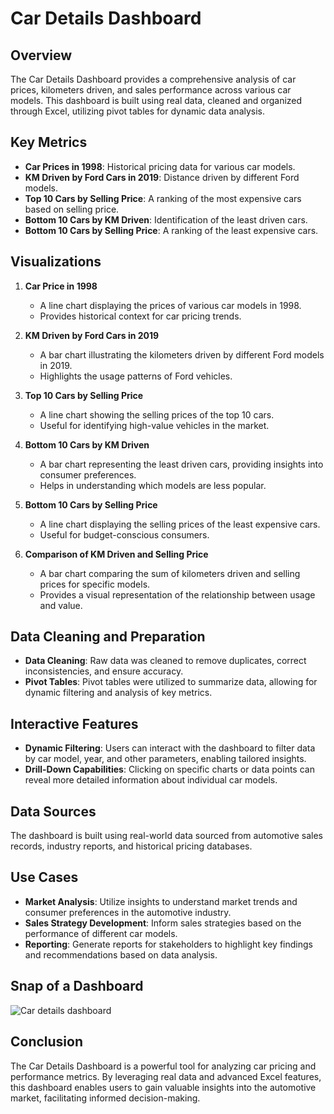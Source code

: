 # Car Details Dashboard

## Overview
The Car Details Dashboard provides a comprehensive analysis of car prices, kilometers driven, and sales performance across various car models. This dashboard is built using real data, cleaned and organized through Excel, utilizing pivot tables for dynamic data analysis.

## Key Metrics
- **Car Prices in 1998**: Historical pricing data for various car models.
- **KM Driven by Ford Cars in 2019**: Distance driven by different Ford models.
- **Top 10 Cars by Selling Price**: A ranking of the most expensive cars based on selling price.
- **Bottom 10 Cars by KM Driven**: Identification of the least driven cars.
- **Bottom 10 Cars by Selling Price**: A ranking of the least expensive cars.

## Visualizations
1. **Car Price in 1998**
   - A line chart displaying the prices of various car models in 1998.
   - Provides historical context for car pricing trends.

2. **KM Driven by Ford Cars in 2019**
   - A bar chart illustrating the kilometers driven by different Ford models in 2019.
   - Highlights the usage patterns of Ford vehicles.

3. **Top 10 Cars by Selling Price**
   - A line chart showing the selling prices of the top 10 cars.
   - Useful for identifying high-value vehicles in the market.

4. **Bottom 10 Cars by KM Driven**
   - A bar chart representing the least driven cars, providing insights into consumer preferences.
   - Helps in understanding which models are less popular.

5. **Bottom 10 Cars by Selling Price**
   - A line chart displaying the selling prices of the least expensive cars.
   - Useful for budget-conscious consumers.

6. **Comparison of KM Driven and Selling Price**
   - A bar chart comparing the sum of kilometers driven and selling prices for specific models.
   - Provides a visual representation of the relationship between usage and value.

## Data Cleaning and Preparation
- **Data Cleaning**: Raw data was cleaned to remove duplicates, correct inconsistencies, and ensure accuracy.
- **Pivot Tables**: Pivot tables were utilized to summarize data, allowing for dynamic filtering and analysis of key metrics.

## Interactive Features
- **Dynamic Filtering**: Users can interact with the dashboard to filter data by car model, year, and other parameters, enabling tailored insights.
- **Drill-Down Capabilities**: Clicking on specific charts or data points can reveal more detailed information about individual car models.

## Data Sources
The dashboard is built using real-world data sourced from automotive sales records, industry reports, and historical pricing databases.

## Use Cases
- **Market Analysis**: Utilize insights to understand market trends and consumer preferences in the automotive industry.
- **Sales Strategy Development**: Inform sales strategies based on the performance of different car models.
- **Reporting**: Generate reports for stakeholders to highlight key findings and recommendations based on data analysis.

## Snap of a Dashboard
![Car details dashboard](https://github.com/user-attachments/assets/e27e8a71-6174-404b-9d77-de871a1daa26)


## Conclusion
The Car Details Dashboard is a powerful tool for analyzing car pricing and performance metrics. By leveraging real data and advanced Excel features, this dashboard enables users to gain valuable insights into the automotive market, facilitating informed decision-making.
